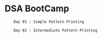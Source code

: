 #      DSA BootCamp



        Day 01 : Simple Pattern Printing

        Day 02 : Intermediate Pattern Printing